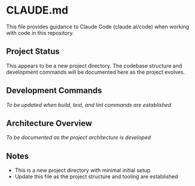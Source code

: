 # CLAUDE.md

This file provides guidance to Claude Code (claude.ai/code) when working with code in this repository.

## Project Status

This appears to be a new project directory. The codebase structure and development commands will be documented here as the project evolves.

## Development Commands

*To be updated when build, test, and lint commands are established*

## Architecture Overview

*To be documented as the project architecture is developed*

## Notes

- This is a new project directory with minimal initial setup
- Update this file as the project structure and tooling are established